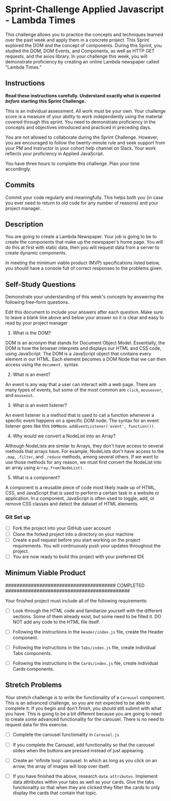 # Sprint-Challenge Applied Javascript - Lambda Times

This challenge allows you to practice the concepts and techniques learned over the past week and apply them in a concrete project. This Sprint explored the DOM and the concept of components. During this Sprint, you studied the DOM, DOM Events, and Components, as well as HTTP GET requests, and the axios library. In your challenge this week, you will demonstrate proficiency by creating an online Lambda newspaper called "Lambda Times."

## Instructions

**Read these instructions carefully. Understand exactly what is expected _before_ starting this Sprint Challenge.**

This is an individual assessment. All work must be your own. Your challenge score is a measure of your ability to work independently using the material covered through this sprint. You need to demonstrate proficiency in the concepts and objectives introduced and practiced in preceding days.

You are not allowed to collaborate during the Sprint Challenge. However, you are encouraged to follow the twenty-minute rule and seek support from your PM and Instructor in your cohort help channel on Slack. Your work reflects your proficiency in Applied JavaScript.

You have three hours to complete this challenge. Plan your time accordingly.

## Commits

Commit your code regularly and meaningfully. This helps both you (in case you ever need to return to old code for any number of reasons) and your project manager.

## Description

You are going to create a Lambda Newspaper. Your job is going to be to create the components that make up the newspaper's home page. You will do this at first with static data, then you will request data from a server to create dynamic components.

In meeting the minimum viable product (MVP) specifications listed below, you should have a console full of correct responses to the problems given.

## Self-Study Questions

Demonstrate your understanding of this week's concepts by answering the following free-form questions.

Edit this document to include your answers after each question. Make sure to leave a blank line above and below your answer so it is clear and easy to read by your project manager

1. What is the DOM?

DOM is an acronym that stands for Document Object Model. Essentially, the DOM is how the browser interprets and displays our HTML and CSS code, using JavaScript. The DOM is a JavaScript object that contains every element in our HTML. Each element becomes a DOM Node that we can then access using the `document.` syntax.

2. What is an event?

An event is any way that a user can interact with a web page. There are many types of events, but some of the most common are `click`, `mouseover`, and `mouseout`. 

3. What is an event listener?

An event listener is a method that is used to call a function whenever a specific event happens on a specific DOM node. The syntax for an event listener goes like this `DOMNode.addEventListener('event', function())`.

4. Why would we convert a NodeList into an Array?

Although NodeLists are similar to Arrays, they don't have access to several methods that arrays have. For example, NodeLists don't have access to the `.map`, `.filter`, and `.reduce` methods, among several others. If we want to use those methods for any reason, we must first convert the NodeList into an array using `Array.from(NodeList)`.

5. What is a component?

A component is a reusable piece of code most likely made up of HTML, CSS, and JavaScript that is used to perform a certain task in a website or application. In a component, JavaScript is often used to toggle, add, or remove CSS classes and detect the dataset of HTML elements.

### Git Set up

* [ ] Fork the project into your GitHub user account
* [ ] Clone the forked project into a directory on your machine
* [ ] Create a pull request before you start working on the project requirements.  You will continuously push your updates throughout the project.
* [ ] You are now ready to build this project with your preferred IDE

## Minimum Viable Product

####################################### COMPLETED ############################################

Your finished project must include all of the following requirements:

* [ ] Look through the HTML code and familiarize yourself with the different sections. Some of them already exist, but some need to be filled it. DO NOT add any code to the HTML file itself.

* [ ] Following the instructions in the `Header/index.js` file, create the Header component. 

* [ ] Following the instructions in the `Tabs/index.js` file, create individual Tabs components.

* [ ] Following the instructions in the `Cards/index.js` file, create individual Cards components.

## Stretch Problems

Your stretch challenge is to write the functionality of a `Carousel` component. This is an advanced challenge, so you are not expected to be able to complete it. If you begin and don't finish, you should still submit with what you have. This is going to be a bit different because you are going to need to create some advanced functionality for the carousel. There is no need to request data for this exercise.

* [ ] Complete the carousel functionality in `Carousel.js`

* [ ] If you complete the Carousel, add functionality so that the carousel slides when the buttons are pressed instead of just appearing.

* [ ] Create an 'infinite loop' carousel. In which as long as you click on an arrow, the array of images will loop over itself.

* [ ] If you have finished the above, research `data attributes`. Implement data attributes within your tabs as well as your cards. Give the tabs functionality so that when they are clicked they filter the cards to only display the cards that contain that topic.
